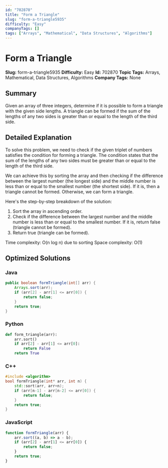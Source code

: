 ```yaml
---
id: "702870"
title: "Form a Triangle"
slug: "form-a-triangle5935"
difficulty: "Easy"
companyTags: []
tags: ["Arrays", "Mathematical", "Data Structures", "Algorithms"]
---
```


**Form a Triangle**
==================

**Slug:** form-a-triangle5935
**Difficulty:** Easy
**Id:** 702870
**Topic Tags:** Arrays, Mathematical, Data Structures, Algorithms
**Company Tags:** None

## Summary
Given an array of three integers, determine if it is possible to form a triangle with the given side lengths. A triangle can be formed if the sum of the lengths of any two sides is greater than or equal to the length of the third side.

## Detailed Explanation
To solve this problem, we need to check if the given triplet of numbers satisfies the condition for forming a triangle. The condition states that the sum of the lengths of any two sides must be greater than or equal to the length of the third side.

We can achieve this by sorting the array and then checking if the difference between the largest number (the longest side) and the middle number is less than or equal to the smallest number (the shortest side). If it is, then a triangle cannot be formed. Otherwise, we can form a triangle.

Here's the step-by-step breakdown of the solution:

1. Sort the array in ascending order.
2. Check if the difference between the largest number and the middle number is less than or equal to the smallest number. If it is, return false (triangle cannot be formed).
3. Return true (triangle can be formed).

Time complexity: O(n log n) due to sorting
Space complexity: O(1)

## Optimized Solutions

### Java
```java
public boolean formTriangle(int[] arr) {
    Arrays.sort(arr);
    if (arr[2] - arr[1] <= arr[0]) {
        return false;
    }
    return true;
}
```

### Python
```python
def form_triangle(arr):
    arr.sort()
    if arr[2] - arr[1] <= arr[0]:
        return False
    return True
```

### C++
```cpp
#include <algorithm>
bool formTriangle(int* arr, int n) {
    std::sort(arr, arr+n);
    if (arr[n-1] - arr[n-2] <= arr[0]) {
        return false;
    }
    return true;
}
```

### JavaScript
```javascript
function formTriangle(arr) {
    arr.sort((a, b) => a - b);
    if (arr[2] - arr[1] <= arr[0]) {
        return false;
    }
    return true;
}
```